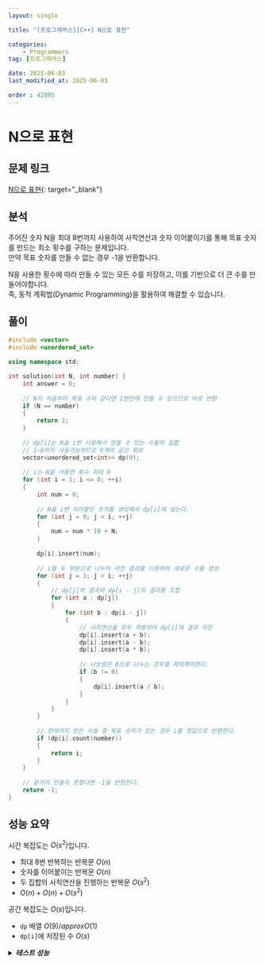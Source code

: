 ```yaml
---
layout: single

title: "[프로그래머스][C++] N으로 표현"

categories:
    - Programmers
tag: [프로그래머스]

date: 2025-06-03
last_modified_at: 2025-06-03

order : 42895
---
```


# N으로 표현

## 문제 링크

[N으로 표현](https://school.programmers.co.kr/learn/courses/30/lessons/42895){: target="_blank"}

## 분석

주어진 숫자 N을 최대 8번까지 사용하여 사칙연산과 숫자 이어붙이기를 통해 목표 숫자를 만드는 최소 횟수를 구하는 문제입니다.  
만약 목표 숫자를 만들 수 없는 경우 -1을 반환합니다.

N을 사용한 횟수에 따라 만들 수 있는 모든 수를 저장하고, 이를 기반으로 더 큰 수를 만들어야합니다.  
즉, 동적 계획법(Dynamic Programming)을 활용하여 해결할 수 있습니다.

## 풀이

```cpp
#include <vector>
#include <unordered_set>

using namespace std;

int solution(int N, int number) {
    int answer = 0;
    
    // N이 처음부터 목표 수와 같다면 1번만에 만들 수 있으므로 바로 반환
    if (N == number)
    {
        return 1;
    }
    
    // dp[i]는 N을 i번 사용해서 만들 수 있는 수들의 집합
    // 1~8까지 사용가능하므로 9개의 공간 확보
    vector<unordered_set<int>> dp(9);
    
    // i는 N을 사용한 횟수 최대 8
    for (int i = 1; i <= 8; ++i)
    {
        int num = 0;
        
        // N을 i번 이어붙인 숫자를 생성해서 dp[i]에 넣는다.
        for (int j = 0; j < i; ++j)
        {
            num = num * 10 + N;
        }
        
        dp[i].insert(num);
        
        // i를 두 부분으로 나누어 이전 결과를 이용하여 새로운 수를 생성
        for (int j = 1; j < i; ++j)
        {
            // dp[j]의 결과와 dp[i - j]의 결과를 조합
            for (int a : dp[j])
            {
                for (int b : dp[i - j])
                {
                    // 사칙연산을 모두 적용하여 dp[i]에 결과 저장
                    dp[i].insert(a + b);
                    dp[i].insert(a - b);
                    dp[i].insert(a * b);
                    
                    // 나눗셈은 0으로 나누는 경우를 제외해야한다.
                    if (b != 0)
                    {
                        dp[i].insert(a / b);
                    }
                }
            }
        }
        
        // 현재까지 만든 수들 중 목표 숫자가 있는 경우 i를 정답으로 반환한다.
        if (dp[i].count(number))
        {
            return i;
        }
    }
    
    // 끝가지 만들지 못했다면 -1을 반환한다.
    return -1;
}
```

## 성능 요약

시간 복잡도는 $O(s^2)$입니다.

- 최대 8번 반복하는 반복문 $O(n)$
- 숫자를 이어붙이는 반복문 $O(n)$
- 두 집합의 사칙연산을 진행하는 반복문 $O(s^2)$
- $O(n) + O(n) + O(s^2)$

공간 복잡도는 $O(s)$입니다.

- `dp` 배열 $O(9) /approx O(1)$
- `dp[i]`에 저장된 수 $O(s)$

<details>
<summary><h5 style="display: inline;">테스트 성능</h5></summary>
<div markdown="1">

테스트 1 〉 통과 (0.25ms, 4.21MB)  
테스트 2 〉 통과 (0.01ms, 4.11MB)  
테스트 3 〉 통과 (0.01ms, 4.15MB)  
테스트 4 〉 통과 (3.80ms, 3.63MB)  
테스트 5 〉 통과 (3.08ms, 3.95MB)  
테스트 6 〉 통과 (0.07ms, 4.13MB)  
테스트 7 〉 통과 (0.08ms, 4.2MB)  
테스트 8 〉 통과 (4.05ms, 3.82MB)  
테스트 9 〉 통과 (0.01ms, 4.02MB)  

</div>
</details>